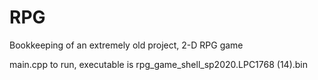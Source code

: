 # RPG

Bookkeeping of an extremely old project, 2-D RPG game 

main.cpp to run, executable is rpg_game_shell_sp2020.LPC1768 (14).bin
